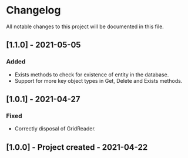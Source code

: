 ﻿# Changelog
All notable changes to this project will be documented in this file.

## [1.1.0] - 2021-05-05
### Added
- Exists methods to check for existence of entity in the database.
- Support for more key object types in Get, Delete and Exists methods.

## [1.0.1] - 2021-04-27
### Fixed
- Correctly disposal of GridReader.

## [1.0.0] - Project created - 2021-04-22